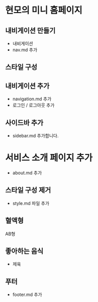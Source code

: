 # 현모의 미니 홈페이지

## 내비게이션 만들기

- 내비게이션
- nav.md 추가

## 스타일 구성

## 내비게이션 추가

- navigation.md 추가
- 로그인 / 로그아웃 추가

## 사이드바 추가

- sidebar.md 추가합니다.

# 서비스 소개 페이지 추가

- about.md 추가

## 스타일 구성 제거

- style.md 파일 추가

## 혈액형

AB형

## 좋아하는 음식

- 제육

## 푸터

- footer.md 추가
